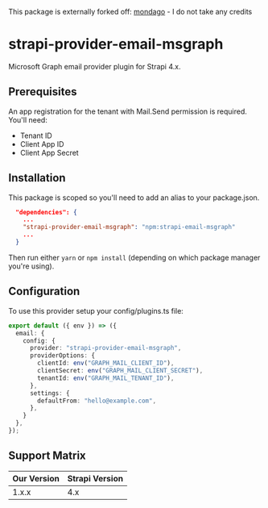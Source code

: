 This package is externally forked off: [mondago](https://github.com/mondago/strapi-provider-email-msgraph) - I do not take any credits

# strapi-provider-email-msgraph

Microsoft Graph email provider plugin for Strapi 4.x.

## Prerequisites

An app registration for the tenant with Mail.Send permission is required. You'll need:

- Tenant ID
- Client App ID
- Client App Secret

## Installation

This package is scoped so you'll need to add an alias to your package.json.

```json
  "dependencies": {
    ...
    "strapi-provider-email-msgraph": "npm:strapi-email-msgraph"
    ...
  }
```

Then run either `yarn` or `npm install` (depending on which package manager you're using).

## Configuration

To use this provider setup your config/plugins.ts file:

```typescript
export default ({ env }) => ({
  email: {
    config: {
      provider: "strapi-provider-email-msgraph",
      providerOptions: {
        clientId: env("GRAPH_MAIL_CLIENT_ID"),
        clientSecret: env("GRAPH_MAIL_CLIENT_SECRET"),
        tenantId: env("GRAPH_MAIL_TENANT_ID"),
      },
      settings: {
        defaultFrom: "hello@example.com",
      },
    }
  },
});
```

## Support Matrix

| Our Version | Strapi Version |
|-------------|----------------|
| 1.x.x       | 4.x            |
